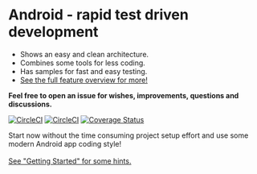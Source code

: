 # Android - rapid test driven development

* Shows an easy and clean architecture.
* Combines some tools for less coding.
* Has samples for fast and easy testing.
* [See the full feature overview for more!](docs/project-features.md)

**Feel free to open an issue for wishes, improvements, questions and discussions.**

[![CircleCI](https://img.shields.io/circleci/project/github/nenick/android-gradle-template/rework.svg)](https://circleci.com/gh/nenick/android-gradle-template?branch=rework)
 [![CircleCI](https://circleci.com/gh/nenick/android-gradle-template/tree/rework.svg?style=svg)](https://circleci.com/gh/nenick/android-gradle-template/tree/rework)
 [![Coverage Status](https://img.shields.io/coveralls/github/nenick/android-gradle-template/rework.svg)](https://coveralls.io/r/nenick/android-gradle-template?branch=rework)

Start now without the time consuming project setup effort and use some modern Android app coding style! <br><br>[See "Getting Started" for some hints.](docs/project-getting-started.md)